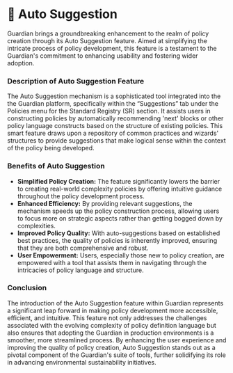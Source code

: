 # 📂 Auto Suggestion

Guardian brings a groundbreaking enhancement to the realm of policy creation through its Auto Suggestion feature. Aimed at simplifying the intricate process of policy development, this feature is a testament to the Guardian's commitment to enhancing usability and fostering wider adoption.&#x20;

### Description of Auto Suggestion Feature&#x20;

The Auto Suggestion mechanism is a sophisticated tool integrated into the the Guardian platform, specifically within the “Suggestions” tab under the Policies menu for the Standard Registry (SR) section. It assists users in constructing policies by automatically recommending 'next' blocks or other policy language constructs based on the structure of existing policies. This smart feature draws upon a repository of common practices and wizards' structures to provide suggestions that make logical sense within the context of the policy being developed.&#x20;

### Benefits of Auto Suggestion&#x20;

* **Simplified Policy Creation:** The feature significantly lowers the barrier to creating real-world complexity policies by offering intuitive guidance throughout the policy development process.&#x20;
* **Enhanced Efficiency:** By providing relevant suggestions, the mechanism speeds up the policy construction process, allowing users to focus more on strategic aspects rather than getting bogged down by complexities.&#x20;
* **Improved Policy Quality:** With auto-suggestions based on established best practices, the quality of policies is inherently improved, ensuring that they are both comprehensive and robust.&#x20;
* **User Empowerment:** Users, especially those new to policy creation, are empowered with a tool that assists them in navigating through the intricacies of policy language and structure.&#x20;

### Conclusion&#x20;

The introduction of the Auto Suggestion feature within Guardian represents a significant leap forward in making policy development more accessible, efficient, and intuitive. This feature not only addresses the challenges associated with the evolving complexity of policy definition language but also ensures that adopting the Guardian in production environments is a smoother, more streamlined process. By enhancing the user experience and improving the quality of policy creation, Auto Suggestion stands out as a pivotal component of the Guardian's suite of tools, further solidifying its role in advancing environmental sustainability initiatives.&#x20;
